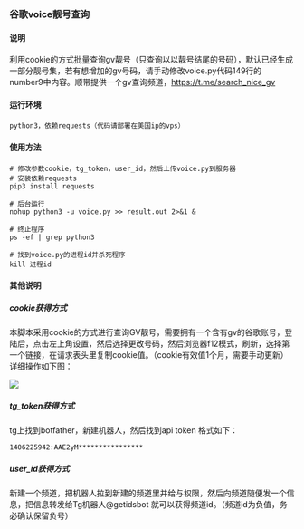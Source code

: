 ### 谷歌voice靓号查询

#### 说明

利用cookie的方式批量查询gv靓号（只查询以以靓号结尾的号码），默认已经生成一部分靓号集，若有想增加的gv号码，请手动修改voice.py代码149行的number9中内容。顺带提供一个gv查询频道，https://t.me/search_nice_gv

#### 运行环境 
~~~
python3，依赖requests（代码请部署在美国ip的vps）
~~~
#### 使用方法
~~~
# 修改参数cookie，tg_token，user_id，然后上传voice.py到服务器
# 安装依赖requests
pip3 install requests

# 后台运行
nohup python3 -u voice.py >> result.out 2>&1 &

# 终止程序
ps -ef | grep python3

# 找到voice.py的进程id并杀死程序
kill 进程id
~~~

#### 其他说明
##### cookie获得方式
本脚本采用cookie的方式进行查询GV靓号，需要拥有一个含有gv的谷歌账号，登陆后，点击左上角设置，然后选择更改号码，然后浏览器f12模式，刷新，选择第一个链接，在请求表头里复制cookie值。（cookie有效值1个月，需要手动更新）
 详细操作如下图： 
 
![](https://qyucloud.ml/t/D4SGSS)
##### tg_token获得方式
tg上找到botfather，新建机器人，然后找到api token
格式如下：
~~~
1406225942:AAE2yM****************
~~~

##### user_id获得方式
新建一个频道，把机器人拉到新建的频道里并给与权限，然后向频道随便发一个信息，把信息转发给Tg机器人@getidsbot 就可以获得频道id。（频道id为负值，务必确认保留负号）



    
